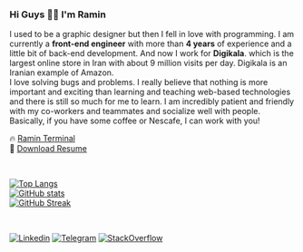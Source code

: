 ### Hi Guys ✋🏻 I'm **Ramin**
I used to be a graphic designer but then I fell in love with programming.
I am currently a **front-end engineer** with more than **4 years** of experience and a little bit of back-end development. And now I work for **Digikala**. which is the largest online store in Iran with about 9 million visits per day. Digikala is an Iranian example of Amazon.
<br />
I love solving bugs and problems. I really believe that nothing is more important and exciting than learning and teaching web-based technologies and there is still so much for me to learn. I am incredibly patient and friendly with my co-workers and teammates and socialize well with people. Basically, if you have some coffee or Nescafe, I can work with you! 

🔥 [Ramin Terminal](https://raminrezaei.ir)
<br />
💎 [Download Resume](https://raminrezaei.ir/resume/)

<br />

[![Top Langs](https://github-readme-stats.vercel.app/api/top-langs/?username=raminr77&layout=compact&langs_count=6&hide=c%23,css,html&hide_title=true&theme=gruvbox&bg_color=000000&border_color=000000&text_color=f9f5d7)](https://github.com/anuraghazra/github-readme-stats)
<br />
[![GitHub stats](https://github-readme-stats.vercel.app/api?username=raminr77&count_private=true&show_icons=true&include_all_commits=true&hide_title=true&theme=gruvbox&bg_color=000000&border_color=000000&text_color=f9f5d7)](https://github.com/anuraghazra/github-readme-stats)
<br />
[![GitHub Streak](https://github-readme-streak-stats.herokuapp.com?user=raminr77&theme=gruvbox&hide_border=true&date_format=M%20j%5B%2C%20Y%5D&background=000000)](https://git.io/streak-stats)

<br />

[![Linkedin](https://img.shields.io/badge/-LinkedIn-076678?style=flat&logo=Linkedin&logoColor=fbf1c7)](https://www.linkedin.com/in/raminr77/)
[![Telegram](https://img.shields.io/badge/-Telegram-076678?style=flat&logo=telegram&logoColor=fbf1c7)](https://telegram.me/raminr77/)
[![StackOverflow](https://img.shields.io/badge/-StackOverflow-af3a03?style=flat&logo=stackoverflow&logoColor=fbf1c7)](https://stackoverflow.com/users/9749174/ramin-rezaei)
